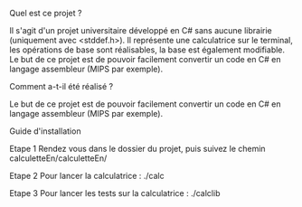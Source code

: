Quel est ce projet ?

Il s'agit d'un projet universitaire développé en C# sans aucune librairie (uniquement avec <stddef.h>). Il représente une calculatrice sur le terminal, les opérations de base sont réalisables, la base est également modifiable. Le but de ce projet est de pouvoir facilement convertir un code en C# en langage assembleur (MIPS par exemple).

Comment a-t-il été réalisé ?

Le but de ce projet est de pouvoir facilement convertir un code en C# en langage assembleur (MIPS par exemple).

Guide d'installation

Etape 1
Rendez vous dans le dossier du projet, puis suivez le chemin calculetteEn/calculetteEn/

Etape 2
Pour lancer la calculatrice : ./calc

Etape 3
Pour lancer les tests sur la calculatrice : ./calclib

